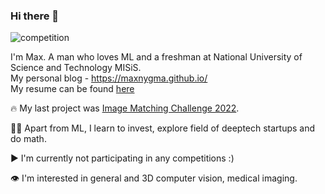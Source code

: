 ### Hi there 👋

![competition](https://road-to-kaggle-grandmaster.vercel.app/api/badges/dwdkills/competition)
<!-- ![dataset](https://road-to-kaggle-grandmaster.vercel.app/api/badges/dwdkills/dataset)
![notebook](https://road-to-kaggle-grandmaster.vercel.app/api/badges/dwdkills/notebook)
![discussion](https://road-to-kaggle-grandmaster.vercel.app/api/badges/dwdkills/discussion) -->

I'm Max. A man who loves ML and a freshman at National University of Science and Technology MISiS.
<br>
My personal blog - https://maxnygma.github.io/
<br>
My resume can be found [here](https://cutt.ly/xQNoKA5)

🔥 My last project was [Image Matching Challenge 2022](https://www.kaggle.com/competitions/image-matching-challenge-2022/discussion/328803#1809825).


👨‍💻 Apart from ML, I learn to invest, explore field of deeptech startups and do math. 


▶️ I'm currently not participating in any competitions :) 


👁️ I'm interested in general and 3D computer vision, medical imaging.  


